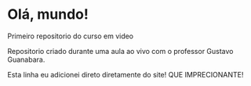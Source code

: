 # Olá, mundo!
Primeiro repositorio do curso em video

Repositorio criado durante uma aula ao vivo com o professor Gustavo Guanabara. 

Esta linha eu adicionei direto diretamente do site! QUE IMPRECIONANTE!
